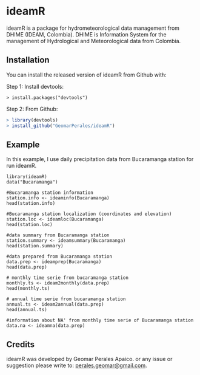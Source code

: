 # ideamR

ideamR is a package for hydrometeorological data management from DHIME (IDEAM, Colombia). DHIME is Information System for the management of Hydrological and Meteorological data from Colombia.

## Installation

You can install the released version of ideamR from Github with:

Step 1: Install devtools:
```	
> install.packages("devtools")
```
Step 2: From Github:

``` r
> library(devtools)
> install_github("GeomarPerales/ideamR")
```

## Example

In this example, I use daily precipitation data from Bucaramanga station for run ideamR.

```	
library(ideamR)
data("Bucaramanga")

#Bucaramanga station information
station.info <- ideaminfo(Bucaramanga)
head(station.info)

#Bucaramanga station localization (coordinates and elevation)
station.loc <- ideamloc(Bucaramanga)
head(station.loc)

#data summary from Bucaramanga station  
station.summary <- ideamsummary(Bucaramanga)
head(station.summary)

#data prepared from Bucaramanga station  
data.prep <- ideamprep(Bucaramanga)
head(data.prep)

# monthly time serie from bucaramanga station 
monthly.ts <- ideam2monthly(data.prep)
head(monthly.ts)

# annual time serie from bucaramanga station  
annual.ts <- ideam2annual(data.prep)
head(annual.ts)

#information about NA' from monthly time serie of Bucaramanga station 
data.na <- ideamna(data.prep)
```
## Credits

ideamR was developed by Geomar Perales Apaico. or any issue or suggestion please write
to: perales.geomar@gmail.com.
